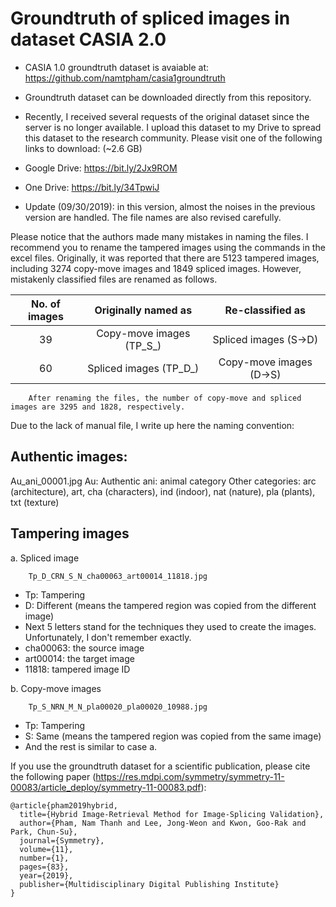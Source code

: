 # Groundtruth of spliced images in dataset CASIA 2.0

* CASIA 1.0 groundtruth dataset is avaiable at: https://github.com/namtpham/casia1groundtruth

* Groundtruth dataset can be downloaded directly from this repository.
* Recently, I received several requests of the original dataset since the server is no longer available.
I upload this dataset to my Drive to spread this dataset to the research community. Please visit one of the following links to download: (~2.6 GB)

* Google Drive: https://bit.ly/2Jx9ROM
* One Drive: https://bit.ly/34TpwiJ

* Update (09/30/2019): in this version, almost the noises in the previous version are handled. The file names are also revised carefully.

Please notice that the authors made many mistakes in naming the files. I recommend you to rename the tampered images using the commands in the excel files. 
Originally, it was reported that there are 5123 tampered images, including 3274 copy-move images and 1849 spliced images. However, mistakenly classified files are renamed as follows.

| No. of images | Originally named as           | Re-classified as              |
| :---:         | :---:                         | :---:                         |
| 39            | Copy-move images (TP_S_)      | Spliced images (S->D)         |
| 60            | Spliced images (TP_D_)        | Copy-move images (D->S)       |

        After renaming the files, the number of copy-move and spliced images are 3295 and 1828, respectively.

Due to the lack of manual file, I write up here the naming convention:

## Authentic images:

Au_ani_00001.jpg
Au: Authentic
ani: animal category
Other categories: arc (architecture), art, cha (characters), ind (indoor), nat (nature), pla (plants), txt (texture)

## Tampering images

a. Spliced image

        Tp_D_CRN_S_N_cha00063_art00014_11818.jpg
* Tp: Tampering
* D: Different (means the tampered region was copied from the different image)
* Next 5 letters stand for the techniques they used to create the images. Unfortunately, I don't remember exactly.
* cha00063: the source image
* art00014: the target image
* 11818: tampered image ID

b. Copy-move images

        Tp_S_NRN_M_N_pla00020_pla00020_10988.jpg
* Tp: Tampering
* S: Same (means the tampered region was copied from the same image)
* And the rest is similar to case a.

If you use the groundtruth dataset for a scientific publication, please cite the following paper (https://res.mdpi.com/symmetry/symmetry-11-00083/article_deploy/symmetry-11-00083.pdf):

    @article{pham2019hybrid,
      title={Hybrid Image-Retrieval Method for Image-Splicing Validation},
      author={Pham, Nam Thanh and Lee, Jong-Weon and Kwon, Goo-Rak and Park, Chun-Su},
      journal={Symmetry},
      volume={11},
      number={1},
      pages={83},
      year={2019},
      publisher={Multidisciplinary Digital Publishing Institute}
    }
